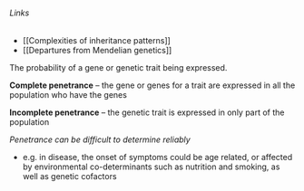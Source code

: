 ###### Links
- [[Complexities of inheritance patterns]]
- [[Departures from Mendelian genetics]]

The probability of a gene or genetic trait being expressed.

**Complete penetrance** – the gene or genes for a trait are expressed in all the population who have the genes 

**Incomplete penetrance** – the genetic trait is expressed in only part of the population

*Penetrance can be difficult to determine reliably*
- e.g. in disease, the onset of symptoms could be age related, or affected by environmental co-determinants such as nutrition and smoking, as well as genetic cofactors

